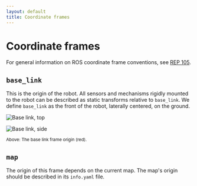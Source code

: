 ```yaml
---
layout: default
title: Coordinate frames
---
```


# Coordinate frames

For general information on ROS coordinate frame conventions, see [REP 105](https://www.ros.org/reps/rep-0105.html).

## `base_link`

This is the origin of the robot. All sensors and mechanisms rigidly mounted to the robot can be described as static transforms relative to `base_link`.
We define `base_link` as the front of the robot, laterally centered, on the ground.

![Base link, top](/assets/images/warthog-top-bl.png)

![Base link, side](/assets/images/warthog-side-bl.png)

<small>Above: The base link frame origin (red).</small>

## `map`

The origin of this frame depends on the current map. The map's origin should be described in its `info.yaml` file.
